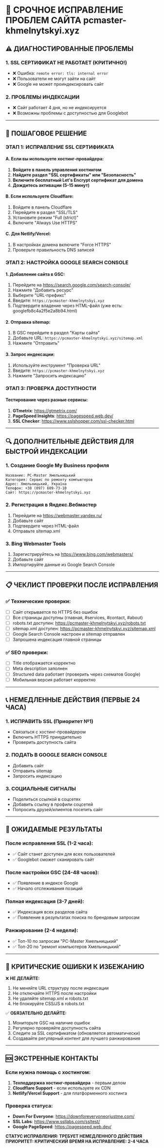 # 🔧 СРОЧНОЕ ИСПРАВЛЕНИЕ ПРОБЛЕМ САЙТА pcmaster-khmelnytskyi.xyz

## ⚠️ ДИАГНОСТИРОВАННЫЕ ПРОБЛЕМЫ

### 1. **SSL СЕРТИФИКАТ НЕ РАБОТАЕТ** (КРИТИЧНО!)
- ❌ Ошибка: `remote error: tls: internal error`
- ❌ Пользователи не могут зайти на сайт
- ❌ Google не может проиндексировать сайт

### 2. **ПРОБЛЕМЫ ИНДЕКСАЦИИ**
- ❌ Сайт работает 4 дня, но не индексируется
- ❌ Возможны проблемы с доступностью для Googlebot

---

## 🚨 ПОШАГОВОЕ РЕШЕНИЕ

### ЭТАП 1: ИСПРАВЛЕНИЕ SSL СЕРТИФИКАТА

#### A. Если вы используете хостинг-провайдера:
1. **Войдите в панель управления хостингом**
2. **Найдите раздел "SSL сертификаты" или "Безопасность"**
3. **Включите бесплатный Let's Encrypt сертификат для домена**
4. **Дождитесь активации (5-15 минут)**

#### B. Если используете Cloudflare:
1. Войдите в панель Cloudflare
2. Перейдите в раздел "SSL/TLS"
3. Установите режим "Full (strict)"
4. Включите "Always Use HTTPS"

#### C. Для Netlify/Vercel:
1. В настройках домена включите "Force HTTPS"
2. Проверьте правильность DNS записей

### ЭТАП 2: НАСТРОЙКА GOOGLE SEARCH CONSOLE

#### 1. Добавление сайта в GSC:
1. Перейдите на https://search.google.com/search-console/
2. Нажмите "Добавить ресурс"
3. Выберите "URL-префикс"
4. Введите: `https://pcmaster-khmelnytskyi.xyz`
5. Подтвердите владение через HTML-файл (уже есть: googlefb8c4a2f5e2a8b94.html)

#### 2. Отправка sitemap:
1. В GSC перейдите в раздел "Карты сайта"
2. Добавьте URL: `https://pcmaster-khmelnytskyi.xyz/sitemap.xml`
3. Нажмите "Отправить"

#### 3. Запрос индексации:
1. Используйте инструмент "Проверка URL"
2. Введите: `https://pcmaster-khmelnytskyi.xyz`
3. Нажмите "Запросить индексацию"

### ЭТАП 3: ПРОВЕРКА ДОСТУПНОСТИ

#### Тестирование через разные сервисы:
1. **GTmetrix**: https://gtmetrix.com/
2. **PageSpeed Insights**: https://pagespeed.web.dev/
3. **SSL Checker**: https://www.sslshopper.com/ssl-checker.html

---

## 🔍 ДОПОЛНИТЕЛЬНЫЕ ДЕЙСТВИЯ ДЛЯ БЫСТРОЙ ИНДЕКСАЦИИ

### 1. **Создание Google My Business профиля**
```
Название: PC-Master Хмельницький
Категория: Сервис по ремонту компьютеров
Адрес: Хмельницький, Україна
Телефон: +38 (097) 609-73-10
Сайт: https://pcmaster-khmelnytskyi.xyz
```

### 2. **Регистрация в Яндекс.Вебмастер**
1. Перейдите на https://webmaster.yandex.ru/
2. Добавьте сайт
3. Подтвердите через HTML-файл
4. Отправьте sitemap.xml

### 3. **Bing Webmaster Tools**
1. Зарегистрируйтесь на https://www.bing.com/webmasters/
2. Добавьте сайт
3. Импортируйте данные из Google Search Console

---

## 📋 ЧЕКЛИСТ ПРОВЕРКИ ПОСЛЕ ИСПРАВЛЕНИЯ

### ✅ Технические проверки:
- [ ] Сайт открывается по HTTPS без ошибок
- [ ] Все страницы доступны (главная, #services, #contact, #about)
- [ ] robots.txt доступен: https://pcmaster-khmelnytskyi.xyz/robots.txt
- [ ] sitemap.xml доступен: https://pcmaster-khmelnytskyi.xyz/sitemap.xml
- [ ] Google Search Console настроен и sitemap отправлен
- [ ] Запрошена индексация главной страницы

### ✅ SEO проверки:
- [ ] Title отображается корректно
- [ ] Meta description заполнен
- [ ] Structured data работает (проверить через схематов Google)
- [ ] Мобильная версия работает корректно

---

## 📞 НЕМЕДЛЕННЫЕ ДЕЙСТВИЯ (ПЕРВЫЕ 24 ЧАСА)

### 1. **ИСПРАВИТЬ SSL** (Приоритет №1)
- Связаться с хостинг-провайдером
- Включить HTTPS принудительно
- Проверить доступность сайта

### 2. **ПОДАТЬ В GOOGLE SEARCH CONSOLE**
- Добавить сайт
- Отправить sitemap
- Запросить индексацию

### 3. **СОЦИАЛЬНЫЕ СИГНАЛЫ**
- Поделиться ссылкой в соцсетях
- Добавить ссылку в профили соцсетей
- Попросить друзей/клиентов посетить сайт

---

## 🎯 ОЖИДАЕМЫЕ РЕЗУЛЬТАТЫ

### После исправления SSL (1-2 часа):
- ✅ Сайт станет доступен для всех пользователей
- ✅ Googlebot сможет сканировать сайт

### После настройки GSC (24-48 часов):
- ✅ Появление в индексе Google
- ✅ Начало отслеживания позиций

### Полная индексация (3-7 дней):
- ✅ Индексация всех разделов сайта
- ✅ Появление в результатах поиска по брендовым запросам

### Ранжирование (2-4 недели):
- ✅ Топ-10 по запросам "PC-Master Хмельницький"
- ✅ Топ-20 по "ремонт компьютеров Хмельницький"

---

## 🚨 КРИТИЧЕСКИЕ ОШИБКИ К ИЗБЕЖАНИЮ

❌ **НЕ ДЕЛАЙТЕ:**
1. Не меняйте URL структуру после индексации
2. Не отключайте HTTPS после настройки
3. Не удаляйте sitemap.xml и robots.txt
4. Не блокируйте CSS/JS в robots.txt

✅ **ОБЯЗАТЕЛЬНО ДЕЛАЙТЕ:**
1. Мониторьте GSC на наличие ошибок
2. Регулярно проверяйте доступность сайта
3. Следите за SSL сертификатом (обновляется автоматически)
4. Создавайте регулярный контент для лучшего ранжирования

---

## 🆘 ЭКСТРЕННЫЕ КОНТАКТЫ

### Если нужна помощь с хостингом:
1. **Техподдержка хостинг-провайдера** - первым делом
2. **Cloudflare Support** - если используете их CDN
3. **Netlify/Vercel Support** - для платформенного хостинга

### Проверка статуса:
- **Down For Everyone**: https://downforeveryoneorjustme.com/
- **SSL Labs**: https://www.ssllabs.com/ssltest/
- **Google PageSpeed**: https://pagespeed.web.dev/

**СТАТУС ИСПРАВЛЕНИЯ: ТРЕБУЕТ НЕМЕДЛЕННОГО ДЕЙСТВИЯ**
**ПРИОРИТЕТ: КРИТИЧЕСКИЙ**
**ВРЕМЯ НА ИСПРАВЛЕНИЕ: 2-4 ЧАСА**